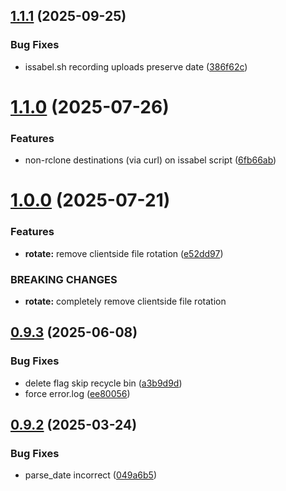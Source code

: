 ## [1.1.1](https://github.com/phonevox/pbackup/compare/v1.1.0...v1.1.1) (2025-09-25)


### Bug Fixes

* issabel.sh recording uploads preserve date ([386f62c](https://github.com/phonevox/pbackup/commit/386f62cdbac9fd9295158a80781dbbaec9107578))



# [1.1.0](https://github.com/phonevox/pbackup/compare/v1.0.0...v1.1.0) (2025-07-26)


### Features

* non-rclone destinations (via curl) on issabel script ([6fb66ab](https://github.com/phonevox/pbackup/commit/6fb66abba734336150c7cdf1da94524884df8a1e))



# [1.0.0](https://github.com/phonevox/pbackup/compare/v0.9.3...v1.0.0) (2025-07-21)


### Features

* **rotate:** remove clientside file rotation ([e52dd97](https://github.com/phonevox/pbackup/commit/e52dd976a48ca4e3368830e0f250a50d31065f00))


### BREAKING CHANGES

* **rotate:** completely remove clientside file rotation



## [0.9.3](https://github.com/phonevox/pbackup/compare/v0.9.2...v0.9.3) (2025-06-08)


### Bug Fixes

* delete flag skip recycle bin ([a3b9d9d](https://github.com/phonevox/pbackup/commit/a3b9d9d6783eac871b26448fe71c71b8f00e9f81))
* force error.log ([ee80056](https://github.com/phonevox/pbackup/commit/ee80056f3abb751ae2b031bf1849164748efd9b4))



## [0.9.2](https://github.com/phonevox/pbackup/compare/v0.9.1...v0.9.2) (2025-03-24)


### Bug Fixes

* parse_date incorrect ([049a6b5](https://github.com/phonevox/pbackup/commit/049a6b5f6ad9f17ea73e3e14189727a834de2891))



